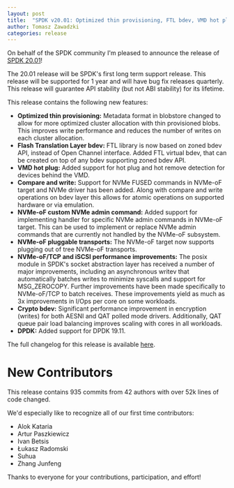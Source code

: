 ```yaml
---
layout: post
title:  "SPDK v20.01: Optimized thin provisioning, FTL bdev, VMD hot plug, FUSED support"
author: Tomasz Zawadzki
categories: release
---
```


On behalf of the SPDK community I'm pleased to announce the release of [SPDK 20.01](https://github.com/spdk/spdk/releases/tag/v20.01)!

The 20.01 release will be SPDK's first long term support release. This release will be supported for 1 year and will have bug fix releases quarterly. This release will guarantee API stability (but not ABI stability) for its lifetime.

This release contains the following new features:


- **Optimized thin provisioning:** Metadata format in blobstore changed to allow for more optimized cluster allocation with thin provisioned blobs. This improves write performance and reduces the number of writes on each cluster allocation.
- **Flash Translation Layer bdev:** FTL library is now based on zoned bdev API, instead of Open Channel interface. Added FTL virtual bdev, that can be created on top of any bdev supporting zoned bdev API.
- **VMD hot plug:** Added support for hot plug and hot remove detection for devices behind the VMD.
- **Compare and write:** Support for NVMe FUSED commands in NVMe-oF target and NVMe driver has been added. Along with compare and write operations on bdev layer this allows for atomic operations on supported hardware or via emulation.
- **NVMe-oF custom NVMe admin command:** Added support for implementing handler for specific NVMe admin commands in NVMe-oF target. This can be used to implement or replace NVMe admin commands that are currently not handled by the NVMe-oF subsystem.
- **NVMe-oF pluggable transports:** The NVMe-oF target now supports plugging out of tree NVMe-oF transports.
- **NVMe-oF/TCP and iSCSI performance improvements:** The posix module in SPDK's socket abstraction layer has received a number of major improvements, including an asynchronous writev that automatically batches writes to minimize syscalls and support for MSG_ZEROCOPY. Further improvements have been made specifically to NVMe-oF/TCP to batch receives. These improvements yield as much as 3x improvements in I/Ops per core on some workloads.
- **Crypto bdev:** Significant performance improvement in encryption (writes) for both AESNI and QAT polled mode drivers. Additionally, QAT queue pair load balancing improves scaling with cores in all workloads.
- **DPDK:** Added support for DPDK 19.11.


The full changelog for this release is available [here](https://github.com/spdk/spdk/releases/tag/v20.01).

# New Contributors

This release contains 935 commits from 42 authors with over 52k lines of code changed.

We'd especially like to recognize all of our first time contributors:

- Alok Kataria
- Artur Paszkiewicz
- Ivan Betsis
- Łukasz Radomski
- Suhua
- Zhang Junfeng

Thanks to everyone for your contributions, participation, and effort!
